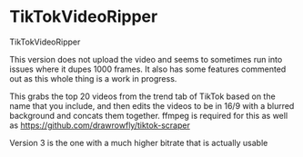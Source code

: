# TikTokVideoRipper
TikTokVideoRipper

This version does not upload the video and seems to sometimes run into issues where it dupes 1000 frames.
It also has some features commented out as this whole thing is a work in progress.

This grabs the top 20 videos from the trend tab of TikTok based on the name that you include, and then edits the videos to be in 16/9 with a blurred background and concats them together.
ffmpeg is required for this as well as https://github.com/drawrowfly/tiktok-scraper

Version 3 is the one with a much higher bitrate that is actually usable